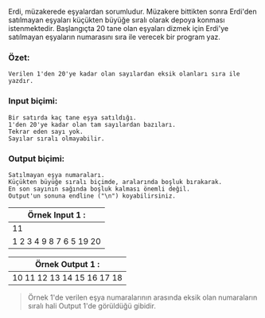 ﻿Erdi, müzakerede eşyalardan sorumludur. Müzakere bittikten sonra Erdi'den satılmayan eşyaları küçükten büyüğe sıralı olarak depoya konması istenmektedir. Başlangıçta 20 tane olan eşyaları dizmek için Erdi'ye satılmayan eşyaların numarasını sıra ile verecek bir program yaz.

### Özet:
	Verilen 1'den 20'ye kadar olan sayılardan eksik olanları sıra ile yazdır.

### Input biçimi:
	Bir satırda kaç tane eşya satıldığı.
	1'den 20'ye kadar olan tam sayılardan bazıları.
	Tekrar eden sayı yok.
	Sayılar sıralı olmayabilir.

### Output biçimi:
	Satılmayan eşya numaraları.
	Küçükten büyüğe sıralı biçimde, aralarında boşluk bırakarak.
	En son sayının sağında boşluk kalması önemli değil.
	Output'un sonuna endline ("\n") koyabilirsiniz.

| Örnek Input 1 :         |
| ----------------------- |
| 11                      |
| 1 2 3 4 9 8 7 6 5 19 20 |

| Örnek Output 1 :           |
| -------------------------- |
| 10 11 12 13 14 15 16 17 18 |

> Örnek 1'de verilen eşya numaralarının arasında eksik olan numaraların sıralı hali Output 1'de görüldüğü gibidir. 

